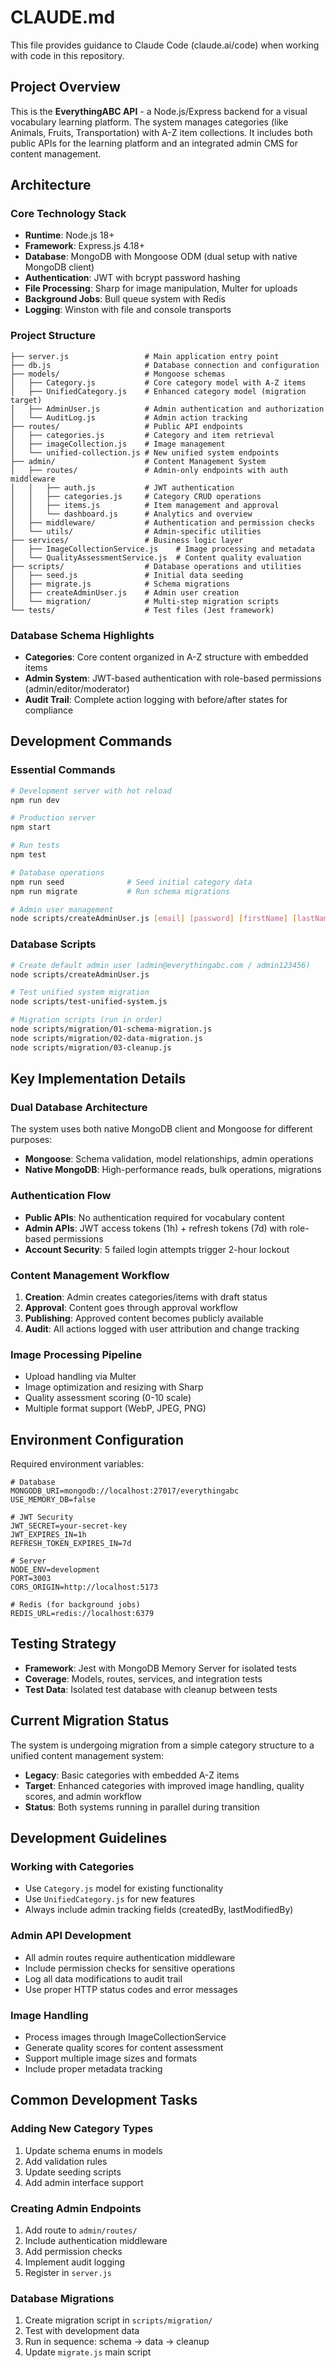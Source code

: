 # CLAUDE.md

This file provides guidance to Claude Code (claude.ai/code) when working with code in this repository.

## Project Overview

This is the **EverythingABC API** - a Node.js/Express backend for a visual vocabulary learning platform. The system manages categories (like Animals, Fruits, Transportation) with A-Z item collections. It includes both public APIs for the learning platform and an integrated admin CMS for content management.

## Architecture

### Core Technology Stack
- **Runtime**: Node.js 18+
- **Framework**: Express.js 4.18+
- **Database**: MongoDB with Mongoose ODM (dual setup with native MongoDB client)
- **Authentication**: JWT with bcrypt password hashing
- **File Processing**: Sharp for image manipulation, Multer for uploads
- **Background Jobs**: Bull queue system with Redis
- **Logging**: Winston with file and console transports

### Project Structure
```
├── server.js                 # Main application entry point
├── db.js                     # Database connection and configuration
├── models/                   # Mongoose schemas
│   ├── Category.js           # Core category model with A-Z items
│   ├── UnifiedCategory.js    # Enhanced category model (migration target)
│   ├── AdminUser.js          # Admin authentication and authorization
│   └── AuditLog.js           # Admin action tracking
├── routes/                   # Public API endpoints
│   ├── categories.js         # Category and item retrieval
│   ├── imageCollection.js    # Image management
│   └── unified-collection.js # New unified system endpoints
├── admin/                    # Content Management System
│   ├── routes/               # Admin-only endpoints with auth middleware
│   │   ├── auth.js           # JWT authentication
│   │   ├── categories.js     # Category CRUD operations
│   │   ├── items.js          # Item management and approval
│   │   └── dashboard.js      # Analytics and overview
│   ├── middleware/           # Authentication and permission checks
│   └── utils/                # Admin-specific utilities
├── services/                 # Business logic layer
│   ├── ImageCollectionService.js    # Image processing and metadata
│   └── QualityAssessmentService.js  # Content quality evaluation
├── scripts/                  # Database operations and utilities
│   ├── seed.js               # Initial data seeding
│   ├── migrate.js            # Schema migrations
│   ├── createAdminUser.js    # Admin user creation
│   └── migration/            # Multi-step migration scripts
└── tests/                    # Test files (Jest framework)
```

### Database Schema Highlights
- **Categories**: Core content organized in A-Z structure with embedded items
- **Admin System**: JWT-based authentication with role-based permissions (admin/editor/moderator)
- **Audit Trail**: Complete action logging with before/after states for compliance

## Development Commands

### Essential Commands
```bash
# Development server with hot reload
npm run dev

# Production server
npm start

# Run tests
npm test

# Database operations
npm run seed              # Seed initial category data
npm run migrate           # Run schema migrations

# Admin user management
node scripts/createAdminUser.js [email] [password] [firstName] [lastName]
```

### Database Scripts
```bash
# Create default admin user (admin@everythingabc.com / admin123456)
node scripts/createAdminUser.js

# Test unified system migration
node scripts/test-unified-system.js

# Migration scripts (run in order)
node scripts/migration/01-schema-migration.js
node scripts/migration/02-data-migration.js
node scripts/migration/03-cleanup.js
```

## Key Implementation Details

### Dual Database Architecture
The system uses both native MongoDB client and Mongoose for different purposes:
- **Mongoose**: Schema validation, model relationships, admin operations
- **Native MongoDB**: High-performance reads, bulk operations, migrations

### Authentication Flow
- **Public APIs**: No authentication required for vocabulary content
- **Admin APIs**: JWT access tokens (1h) + refresh tokens (7d) with role-based permissions
- **Account Security**: 5 failed login attempts trigger 2-hour lockout

### Content Management Workflow
1. **Creation**: Admin creates categories/items with draft status
2. **Approval**: Content goes through approval workflow
3. **Publishing**: Approved content becomes publicly available
4. **Audit**: All actions logged with user attribution and change tracking

### Image Processing Pipeline
- Upload handling via Multer
- Image optimization and resizing with Sharp
- Quality assessment scoring (0-10 scale)
- Multiple format support (WebP, JPEG, PNG)

## Environment Configuration

Required environment variables:
```env
# Database
MONGODB_URI=mongodb://localhost:27017/everythingabc
USE_MEMORY_DB=false

# JWT Security
JWT_SECRET=your-secret-key
JWT_EXPIRES_IN=1h
REFRESH_TOKEN_EXPIRES_IN=7d

# Server
NODE_ENV=development
PORT=3003
CORS_ORIGIN=http://localhost:5173

# Redis (for background jobs)
REDIS_URL=redis://localhost:6379
```

## Testing Strategy

- **Framework**: Jest with MongoDB Memory Server for isolated tests
- **Coverage**: Models, routes, services, and integration tests
- **Test Data**: Isolated test database with cleanup between tests

## Current Migration Status

The system is undergoing migration from a simple category structure to a unified content management system:
- **Legacy**: Basic categories with embedded A-Z items
- **Target**: Enhanced categories with improved image handling, quality scores, and admin workflow
- **Status**: Both systems running in parallel during transition

## Development Guidelines

### Working with Categories
- Use `Category.js` model for existing functionality
- Use `UnifiedCategory.js` for new features
- Always include admin tracking fields (createdBy, lastModifiedBy)

### Admin API Development
- All admin routes require authentication middleware
- Include permission checks for sensitive operations
- Log all data modifications to audit trail
- Use proper HTTP status codes and error messages

### Image Handling
- Process images through ImageCollectionService
- Generate quality scores for content assessment
- Support multiple image sizes and formats
- Include proper metadata tracking

## Common Development Tasks

### Adding New Category Types
1. Update schema enums in models
2. Add validation rules
3. Update seeding scripts
4. Add admin interface support

### Creating Admin Endpoints
1. Add route to `admin/routes/`
2. Include authentication middleware
3. Add permission checks
4. Implement audit logging
5. Register in `server.js`

### Database Migrations
1. Create migration script in `scripts/migration/`
2. Test with development data
3. Run in sequence: schema → data → cleanup
4. Update `migrate.js` main script